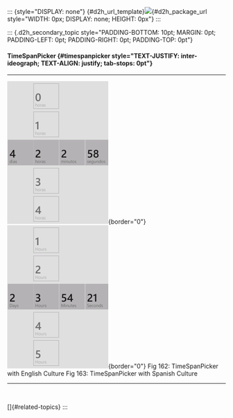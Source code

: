 ::: {style="DISPLAY: none"}
[](ms-xhelp:///?Id=d2h_url_template){#d2h_url_template}![](!package_url!){#d2h_package_url style="WIDTH: 0px; DISPLAY: none; HEIGHT: 0px"}
:::

::: {.d2h_secondary_topic style="PADDING-BOTTOM: 10pt; MARGIN: 0pt; PADDING-LEFT: 0pt; PADDING-RIGHT: 0pt; PADDING-TOP: 0pt"}
#### TimeSpanPicker {#timespanpicker style="TEXT-JUSTIFY: inter-ideograph; TEXT-ALIGN: justify; tab-stops: 0pt"}

  ---------------------------------------------- ----------------------------------------------
  ![](ImagesExt/image78_159.png){border="0"}     ![](ImagesExt/image78_160.png){border="0"}
  Fig 162: TimeSpanPicker with English Culture   Fig 163: TimeSpanPicker with Spanish Culture
  ---------------------------------------------- ----------------------------------------------

 

[]{#related-topics}
:::
